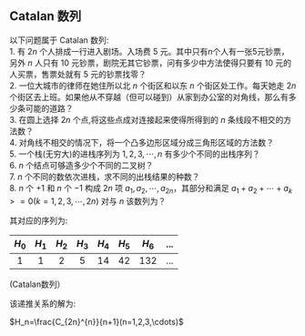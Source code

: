 ## Catalan 数列

以下问题属于 Catalan 数列:<br>
1\. 有 $2n$ 个人排成一行进入剧场。入场费 5 元。其中只有$n$个人有一张5元钞票，另外 $n$ 人只有 10 元钞票，剧院无其它钞票，问有多少中方法使得只要有 10 元的人买票，售票处就有 5 元的钞票找零？<br>
2\. 一位大城市的律师在她住所以北 $n$ 个街区和以东 $n$ 个街区处工作。每天她走 $2n$ 个街区去上班。如果他从不穿越（但可以碰到）从家到办公室的对角线，那么有多少条可能的道路？<br>
3\. 在圆上选择 $2n$ 个点,将这些点成对连接起来使得所得到的 $n$ 条线段不相交的方法数？<br>
4\. 对角线不相交的情况下，将一个凸多边形区域分成三角形区域的方法数？<br>
5\. 一个栈(无穷大)的进栈序列为 $1,2,3, \cdots ,n$ 有多少个不同的出栈序列？<br>
6\. $n$ 个结点可够造多少个不同的二叉树？<br>
7\. $n$ 个不同的数依次进栈，求不同的出栈结果的种数？<br>
8\. $n$ 个 $+1$ 和 $n$ 个 $-1$ 构成 $2n$ 项 $a_1,a_2, \cdots ,a_{2n}$，其部分和满足 $a_1+a_2+ \cdots +a_k>=0(k=1,2,3, \cdots ,2n)$ 对与 $n$ 该数列为？

其对应的序列为:

| $H_0$ | $H_1$ | $H_2$ | $H_3$ | $H_4$ | $H_5$ | $H_6$ | ... |
| :---: | :---: | :---: | :---: | :---: | :---: | :---: | :-: |
|   1   |   1   |   2   |   5   |   14  |   42  |  132  | ... |

(Catalan数列）

该递推关系的解为:

$H_n=\frac{C_{2n}^{n}}{n+1}(n=1,2,3,\cdots)$
